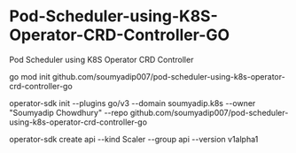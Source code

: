 # Pod-Scheduler-using-K8S-Operator-CRD-Controller-GO
Pod Scheduler using K8S Operator CRD Controller

go mod init github.com/soumyadip007/pod-scheduler-using-k8s-operator-crd-controller-go     

 operator-sdk init --plugins go/v3 --domain soumyadip.k8s --owner "Soumyadip Chowdhury" --repo github.com/soumyadip007/pod-scheduler-using-k8s-operator-crd-controller-go

  operator-sdk create api --kind Scaler --group api --version v1alpha1                                                                            

  